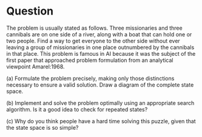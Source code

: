 # Question

The problem is usually stated as follows. Three missionaries and three cannibals are on one side
of a river, along with a boat that can hold one or two people. Find a way to get everyone to the
other side without ever leaving a group of missionaries in one place outnumbered by the cannibals
in that place. This problem is famous in AI because it was the subject of the first paper that
approached problem formulation from an analytical viewpoint Amarel:1968.

(a) Formulate the problem precisely, making only those distinctions necessary to ensure a valid
solution. Draw a diagram of the complete state space.

(b) Implement and solve the problem optimally using an appropriate search algorithm. Is it a
good idea to check for repeated states?

(c) Why do you think people have a hard time solving this puzzle, given that the state space is
so simple?
